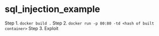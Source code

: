 # sql_injection_example

Step 1. `docker build .`
Step 2. `docker run -p 80:80 -td <hash of built container>`
Step 3. Exploit
